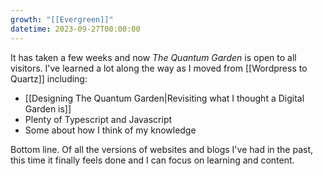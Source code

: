```yaml
---
growth: "[[Evergreen]]"
datetime: 2023-09-27T00:00:00
---
```

It has taken a few weeks and now *The Quantum Garden* is open to all visitors. I've learned a lot along the way as I moved from [[Wordpress to Quartz]] including:

- [[Designing The Quantum Garden|Revisiting what I thought a Digital Garden is]]
- Plenty of Typescript and Javascript
- Some about how I think of my knowledge

Bottom line. Of all the versions of websites and blogs I've had in the past, this time it finally feels done and I can focus on learning and content.